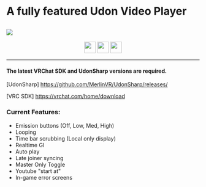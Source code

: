 # A fully featured Udon Video Player
![](https://raw.githubusercontent.com/VrcUdon/UdonVideoplayer/main/.github/World%20Icon_small.png)
---------------------

<p align="center">
  <a href="https://www.patreon.com/TakatoandBeast" target="_blank">
    <img src="https://raw.githubusercontent.com/VrcUdon/Udon/master/.github/Icon/Patreon%20Button.png" height="30"></a>
  <a href="http://discord.gg/dpuxmxr" target="_blank">
    <img src="https://raw.githubusercontent.com/VrcUdon/Udon/master/.github/Icon/Discord%20Button.png" height="30"></a>
  <a href="https://ko-fi.com/takatoandbeast" target="_blank">
    <img src="https://www.ko-fi.com/img/githubbutton_sm.svg" height="30"></a>
</p>

---------------------

#### The latest VRChat SDK and UdonSharp versions are required.

[UdonSharp] https://github.com/MerlinVR/UdonSharp/releases/

[VRC SDK] https://vrchat.com/home/download

### Current Features:
- Emission buttons (Off, Low, Med, High)
- Looping
- Time bar scrubbing (Local only display)
- Realtime GI
- Auto play
- Late joiner syncing
- Master Only Toggle
- Youtube "start at"
- In-game error screens
